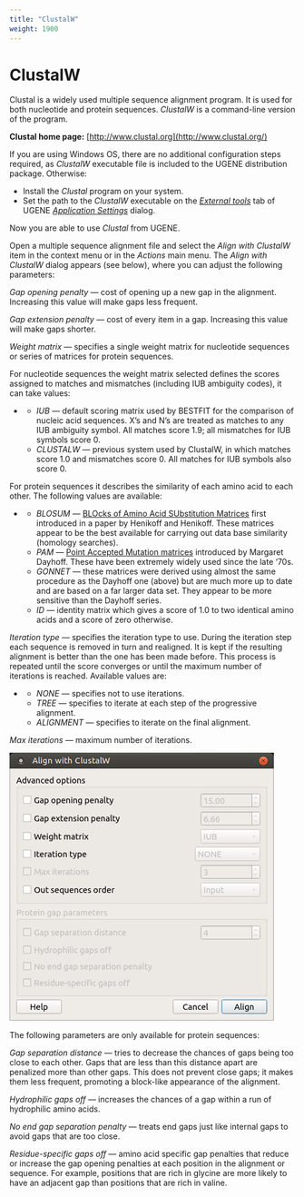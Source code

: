 ```yaml
---
title: "ClustalW"
weight: 1900
---
```



# ClustalW

Clustal is a widely used multiple sequence alignment program. It is used for both nucleotide and protein sequences. _ClustalW_ is a command-line version of the program.

**Clustal home page:** [http://www.clustal.org](http://www.clustal.org/)

If you are using Windows OS, there are no additional configuration steps required, as _ClustalW_ executable file is included to the UGENE distribution package. Otherwise:

*   Install the _Clustal_ program on your system.
*   Set the path to the _ClustalW_ executable on the [_External tools_](external-tools-plugin.md) tab of UGENE [_Application Settings_](ugene-application-settings.md) dialog.

Now you are able to use _Clustal_ from UGENE.

Open a multiple sequence alignment file and select the _Align with ClustalW_ item in the context menu or in the _Actions_ main menu. The _Align with ClustalW_ dialog appears (see below), where you can adjust the following parameters:

_Gap opening penalty_ — cost of opening up a new gap in the alignment. Increasing this value will make gaps less frequent.

_Gap extension penalty_ — cost of every item in a gap. Increasing this value will make gaps shorter.

_Weight matrix_ — specifies a single weight matrix for nucleotide sequences or series of matrices for protein sequences.

For nucleotide sequences the weight matrix selected defines the scores assigned to matches and mismatches (including IUB ambiguity codes), it can take values:

*   *   _IUB_ — default scoring matrix used by BESTFIT for the comparison of nucleic acid sequences. X’s and N’s are treated as matches to any IUB ambiguity symbol. All matches score 1.9; all mismatches for IUB symbols score 0.
    *   _CLUSTALW_ — previous system used by ClustalW, in which matches score 1.0 and mismatches score 0. All matches for IUB symbols also score 0.

For protein sequences it describes the similarity of each amino acid to each other. The following values are available:

*   *   _BLOSUM_ — [BLOcks of Amino Acid SUbstitution Matrices](http://en.wikipedia.org/wiki/BLOSUM) first introduced in a paper by Henikoff and Henikoff. These matrices appear to be the best available for carrying out data base similarity (homology searches).
    *   _PAM_ — [Point Accepted Mutation matrices](http://en.wikipedia.org/wiki/Point_Accepted_Mutation) introduced by Margaret Dayhoff. These have been extremely widely used since the late ‘70s.
    *   _GONNET_ — these matrices were derived using almost the same procedure as the Dayhoff one (above) but are much more up to date and are based on a far larger data set. They appear to be more sensitive than the Dayhoff series.
    *   _ID_ — identity matrix which gives a score of 1.0 to two identical amino acids and a score of zero otherwise.

_Iteration type_ — specifies the iteration type to use. During the iteration step each sequence is removed in turn and realigned. It is kept if the resulting alignment is better than the one has been made before. This process is repeated until the score converges or until the maximum number of iterations is reached. Available values are:

*   *   _NONE_ — specifies not to use iterations.
    *   _TREE_ — specifies to iterate at each step of the progressive alignment.
    *   _ALIGNMENT_ — specifies to iterate on the final alignment.

_Max iterations_ — maximum number of iterations.


![](/images/19759721/19894621.bmp)

The following parameters are only available for protein sequences:

_Gap separation distance_ — tries to decrease the chances of gaps being too close to each other. Gaps that are less than this distance apart are penalized more than other gaps. This does not prevent close gaps; it makes them less frequent, promoting a block-like appearance of the alignment.

_Hydrophilic gaps off_ — increases the chances of a gap within a run of hydrophilic amino acids.

_No end gap separation penalty_ — treats end gaps just like internal gaps to avoid gaps that are too close.

_Residue-specific gaps off_ — amino acid specific gap penalties that reduce or increase the gap opening penalties at each position in the alignment or sequence. For example, positions that are rich in glycine are more likely to have an adjacent gap than positions that are rich in valine.
